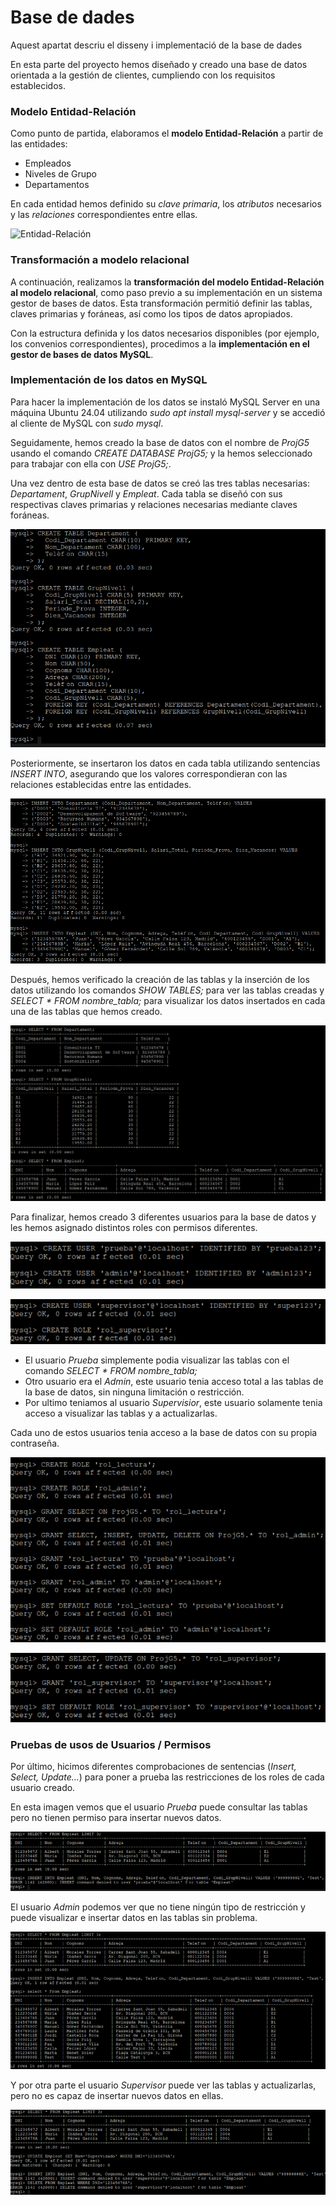 # Base de dades

Aquest apartat descriu el disseny i implementació de la base de dades

En esta parte del proyecto hemos diseñado y creado una base de datos orientada a la gestión de clientes, cumpliendo con los requisitos establecidos.

### Modelo Entidad-Relación

Como punto de partida, elaboramos el **modelo Entidad-Relación** a partir de las entidades:

- Empleados  
- Niveles de Grupo  
- Departamentos  

En cada entidad hemos definido su *clave primaria*, los *atributos* necesarios y las *relaciones* correspondientes entre ellas.

![Entidad-Relación](bd/Entidad-Relación.png)

### Transformación a modelo relacional

A continuación, realizamos la **transformación del modelo Entidad-Relación al modelo relacional**, como paso previo a su implementación en un sistema gestor de bases de datos. Esta transformación permitió definir las tablas, claves primarias y foráneas, así como los tipos de datos apropiados.

Con la estructura definida y los datos necesarios disponibles (por ejemplo, los convenios correspondientes), procedimos a la **implementación en el gestor de bases de datos MySQL**.


### Implementación de los datos en MySQL 

Para hacer la implementación de los datos se instaló MySQL Server en una máquina Ubuntu 24.04 utilizando _sudo apt install mysql-server_ y se accedió al cliente de MySQL con _sudo mysql_.

Seguidamente, hemos creado la base de datos con el nombre de _ProjG5_ usando el comando _CREATE DATABASE ProjG5;_ y la hemos seleccionado para trabajar con ella con _USE ProjG5;_.

Una vez dentro de esta base de datos se creó las tres tablas necesarias: _Departament_, _GrupNivell_ y _Empleat_. Cada tabla se diseñó con sus respectivas claves primarias y relaciones necesarias mediante claves foráneas.


![CreaciónDeTablas](bd/CreaTables.png)


Posteriormente, se insertaron los datos en cada tabla utilizando sentencias _INSERT INTO_, asegurando que los valores correspondieran con las relaciones establecidas entre las entidades.


![InserciónDeDatos](bd/InsertTables.png)


Después, hemos verificado la creación de las tablas y la inserción de los datos utilizando los comandos _SHOW TABLES;_ para ver las tablas creadas y _SELECT * FROM nombre_tabla;_ para visualizar los datos insertados en cada una de las tablas que hemos creado.


![VisualizaciónDeTablas](bd/SelectTables.png)


Para finalizar, hemos creado 3 diferentes usuarios para la base de datos y les hemos asignado distintos roles con permisos diferentes.

![CreaUSer1](bd/CreateUsers1.png)

![CreaUser2](bd/CreateUsers2.png)

- El usuario *Prueba* simplemente podia visualizar las tablas con el comando _SELECT * FROM nombre_tabla;_
- Otro usuario era el *Admin*, este usuario tenia acceso total a las tablas de la base de datos, sin ninguna limitación o restricción.
- Por ultimo teniamos al usuario *Supervisior*, este usuario solamente tenia acceso a visualizar las tablas y a actualizarlas.

Cada uno de estos usuarios tenia acceso a la base de datos con su propia contraseña.

![CreaRol1](bd/CreateRoles1.png)

![CreaRol2](bd/CreateRoles2.png)

### Pruebas de usos de Usuarios / Permisos

Por último, hicimos diferentes comprobaciones de sentencias (*Insert, Select, Update...*) para poner a prueba las restricciones de los roles de cada usuario creado.

En esta imagen vemos que el usuario *Prueba* puede consultar las tablas pero no tienen permiso para insertar nuevos datos.

![PruebaUsu](bd/UsuPrueba.png)

El usuario *Admin* podemos ver que no tiene ningún tipo de restricción y puede visualizar e insertar datos en las tablas sin problema.

![AdminUsu](bd/UsuAdmin.png)

Y por otra parte el usuario *Supervisor* puede ver las tablas y actualizarlas, pero no es capaz de insertar nuevos datos en ellas.

![SuperUsu](bd/UsuSuper.png)
